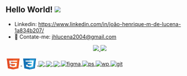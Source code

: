 ## Hello World!  <img src="https://raw.githubusercontent.com/iampavangandhi/iampavangandhi/master/gifs/Hi.gif" width="30px">
- Linkedin: https://www.linkedin.com/in/joão-henrique-m-de-lucena-1a834b207/
- 💬 Contate-me: jhlucena2004@gmail.com

<center>  <div> 
    <a href="https://github.com/jaohenriqu3">
        <img height="180em" src="https://github-readme-stats.vercel.app/api?username=jaohenriqu3&show_icons=true&theme=dracula&include_all_commits=true&count_private=true"/>
        <img height="180em" src="https://github-readme-stats.vercel.app/api/top-langs/?username=jaohenriqu3&layout=compact&langs_count=7&theme=dracula"/>
    </div> </center> 

 <div style="display: inline_block"> <br> 
  <img align="center" alt="joao-HTML" height="30" width="40" src="https://raw.githubusercontent.com/devicons/devicon/master/icons/html5/html5-original.svg">
  <img align="center" alt="joao-CSS" height="30" width="40" src="https://raw.githubusercontent.com/devicons/devicon/master/icons/css3/css3-original.svg">
  <img  align="center" alt"javascript "height= "30"  width= "40" src="https://cdn.jsdelivr.net/gh/devicons/devicon/icons/javascript/javascript-original.svg" />
  <img  align="center" alt"typescript "height= "30"  width= "40" src="https://cdn.jsdelivr.net/gh/devicons/devicon/icons/typescript/typescript-original.svg" />
  <img  align="center" alt"react "height= "30"  width= "40" src="https://cdn.jsdelivr.net/gh/devicons/devicon/icons/react/react-original.svg" />
  <img align="center"height= "30"  width= "40" src="https://cdn.jsdelivr.net/gh/devicons/devicon/icons/figma/figma-original.svg" alt="figma"> 
  <img align="center" height= "30"  width= "40" src="https://cdn.jsdelivr.net/gh/devicons/devicon/icons/photoshop/photoshop-plain.svg" alt="ps"> 
  <img align="center" height= "30"  width= "40"src="https://cdn.jsdelivr.net/gh/devicons/devicon/icons/wordpress/wordpress-plain.svg" alt="wp"/>
  <img align="center" height= "30"  width= "40" src="https://cdn.jsdelivr.net/gh/devicons/devicon/icons/git/git-original.svg" alt="git" />
</div>  
    


